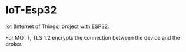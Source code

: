 # IoT-Esp32
Iot (Internet of Things) project with ESP32. 

For MQTT, TLS 1.2 encrypts the connection between the device and the broker.
